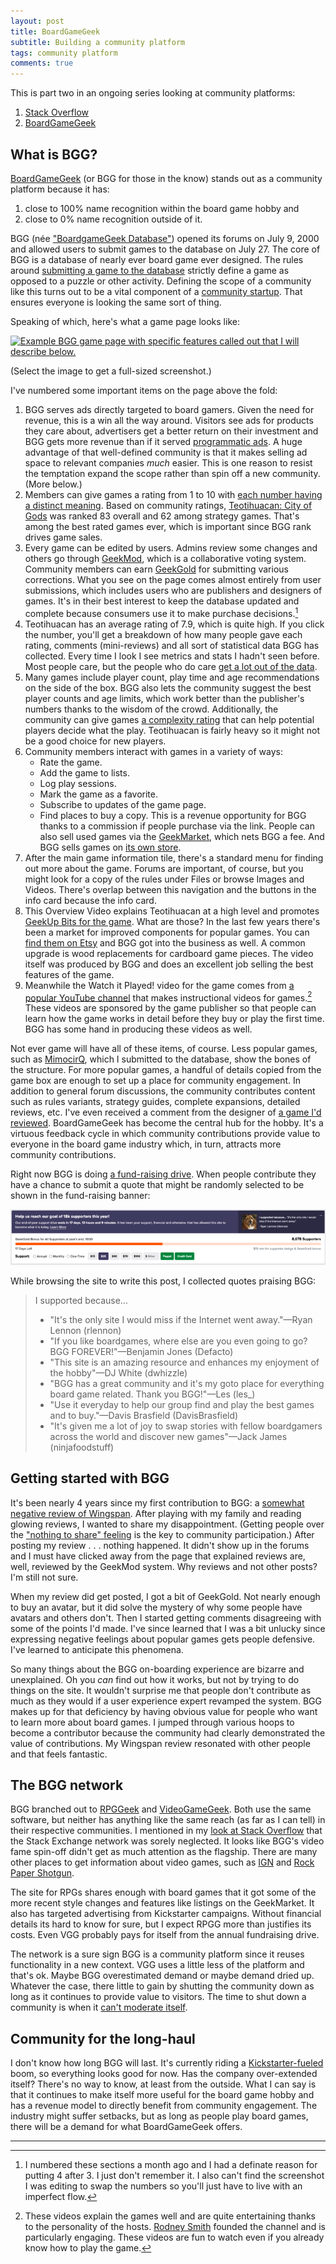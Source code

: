 ```yaml
---
layout: post
title: BoardGameGeek
subtitle: Building a community platform
tags: community platform
comments: true
---
```


This is part two in an ongoing series looking at community platforms:

1. [Stack Overflow](/2023/11/04/platform_building_so.html)
2. [BoardGameGeek](/2023/11/06/platform_building_bgg.html)

## What is BGG?

[BoardGameGeek](https://boardgamegeek.com/wiki/page/Welcome_to_BoardGameGeek)
(or BGG for those in the know) stands out as a community platform
because it has:

1. close to 100% name recognition within the board game hobby and
2. close to 0% name recognition outside of it.


BGG (née ["BoardgameGeek
Database"](https://web.archive.org/web/20000816005955/http://www.boardgamegeek.com/))
opened its forums on July 9, 2000 and allowed users to submit games to
the database on July 27.  The core of BGG is a database of nearly ever
board game ever designed. The rules around [submitting a game to the
database](https://boardgamegeek.com/wiki/page/BGG_Guide_to_Game_Submissions)
strictly define a game as opposed to a puzzle or other activity.
Defining the scope of a community like this turns out to be a vital
component of a [community
startup](/2021/08/19/community_startup.html). That ensures everyone is
looking the same sort of thing.

Speaking of which, here's what a game page looks like:

[![Example BGG game page with specific features called out that I will
describe
below.](/images/bgg_game_page.png)](/images_raw/bgg_game_page.png)

(Select the image to get a full-sized screenshot.)

I've numbered some important items on the page above the fold:

1. BGG serves ads directly targeted to board gamers. Given the need
   for revenue, this is a win all the way around. Visitors see ads for
   products they care about, advertisers get a better return on their
   investment and BGG gets more revenue than if it served
   [programmatic
   ads](https://newsinitiative.withgoogle.com/resources/trainings/grow-digital-ad-revenue/understand-direct-and-programmatic-ad-revenue/). A
   huge advantage of that well-defined community is that it makes
   selling ad space to relevant companies _much_ easier. This is
   one reason to resist the temptation expand the scope rather
   than spin off a new community. (More below.)
2. Members can give games a rating from 1 to 10 with [each number
   having a distinct
   meaning](https://boardgamegeek.com/blogpost/38927/bgg-ranking-and-rating-system-flaws-advantages-and). Based
   on community ratings, [Teotihuacan: City of
Gods](https://boardgamegeek.com/boardgame/229853/teotihuacan-city-gods) was ranked 83
   overall and 62 among strategy games. That's among the best rated
   games ever, which is important since BGG rank drives game sales.
3. Every game can be edited by users. Admins review some changes and
   others go through
   [GeekMod](https://boardgamegeek.com/wiki/page/GeekMod), which is a
   collaborative voting system. Community members can earn
   [GeekGold](https://boardgamegeek.com/wiki/page/GeekGold) for
   submitting various corrections. What you see on the page comes
   almost entirely from user submissions, which includes users who are
   publishers and designers of games. It's in their best interest to
   keep the database updated and complete because consumers use it to
   make purchase decisions.[^2]
4. Teotihuacan has an average rating of 7.9, which is quite high. If
   you click the number, you'll get a breakdown of how many people
   gave each rating, comments (mini-reviews) and all sort of
   statistical data BGG has collected. Every time I look I see metrics
   and stats I hadn't seen before. Most people care, but the people
   who do care [get a lot out of the
   data](https://fivethirtyeight.com/features/designing-the-best-board-game-on-the-planet/).
5. Many games include player count, play time and age recommendations
   on the side of the box. BGG also lets the community suggest the
   best player counts and age limits, which work better than the
   publisher's numbers thanks to the wisdom of the
   crowd. Additionally, the community can give games [a complexity
   rating](https://boardgamegeek.com/wiki/page/Weight) that can help
   potential players decide what the play. Teotihuacan is fairly heavy
   so it might not be a good choice for new players.
6. Community members interact with games in a variety of ways:
   * Rate the game.
   * Add the game to lists.
   * Log play sessions.
   * Mark the game as a favorite.
   * Subscribe to updates of the game page.
   * Find places to buy a copy. This is a revenue opportunity for BGG
     thanks to a commission if people purchase via the link. People
     can also sell used games via the
     [GeekMarket](https://boardgamegeek.com/market), which nets BGG a
     fee. And BGG sells  games on [its own
     store](https://boardgamegeekstore.com/).
7. After the main game information tile, there's a standard menu for
   finding out more about the game. Forums are important, of course,
   but you might look for a copy of the rules under Files or browse
   Images and Videos. There's overlap between this navigation and the
   buttons in the info card because the info card.
8. This Overview Video explains Teotihuacan at a high level and
   promotes [GeekUp Bits for the
   game](https://boardgamegeekstore.com/search?q=Teotihuacan&options%5Bprefix%5D=last). What
   are those? In the last few years there's been a market for improved
   components for popular games. You can [find them on
   Etsy](https://www.etsy.com/search?q=Teotihuacan+game&ref=search_bar)
   and BGG got into the business as well. A common upgrade is wood
   replacements for cardboard game pieces. The video itself was
   produced by BGG and does an excellent job selling the best features
   of the game.
9. Meanwhile the Watch it Played! video for the game comes from [a
   popular YouTube channel](https://www.youtube.com/@WatchItPlayed)
   that makes instructional videos for games.[^1] These videos are
   sponsored by the game publisher so that people can learn how the
   game works in detail before they buy or play the first time. BGG
   has some hand in producing these videos as well.
   
Not ever game will have all of these items, of course. Less popular
games, such as
[MimocirQ](https://boardgamegeek.com/boardgame/355918/mimocirq), which
I submitted to the database, show the bones of the structure. For more
popular games, a handful of details copied from the game box are
enough to set up a place for community engagement. In addition to
general forum discussions, the community contributes content such as
rules variants, strategy guides, complete expansions, detailed
reviews, etc. I've even received a comment from the designer of [a
game I'd
reviewed](https://boardgamegeek.com/thread/2962774/faults-its-stars). BoardGameGeek
has become the central hub for the hobby. It's a virtuous feedback
cycle in which community contributions provide value to everyone in
the board game industry which, in turn, attracts more community
contributions.

Right now BGG is doing [a fund-raising
drive](https://boardgamegeek.com/support). When people contribute they
have a chance to submit a quote that might be randomly selected to be
shown in the fund-raising banner:

[![I supported because… "It's the only site I would miss if the Internet went away." - Ryan Lennon (rlennon)](/images/bgg_drive.png)](/images_raw/bgg_drive.png)


While browsing the site to write this post, I collected quotes praising BGG:

> I supported because… 
>
> * "It's the only site I would miss if the Internet went away."&mdash;Ryan Lennon (rlennon)
> * "If you like boardgames, where else are you even going to go? BGG FOREVER!"&mdash;Benjamin Jones (Defacto)
> * "This site is an amazing resource and enhances my enjoyment of the hobby"&mdash;DJ White (dwhizzle)
> * "BGG has a great community and it's my goto place for everything board game related. Thank you BGG!"&mdash;Les (les_)
> * "Use it everyday to help our group find and play the best games and to buy."&mdash;Davis Brasfield (DavisBrasfield)
> * "It's given me a lot of joy to swap stories with fellow boardgamers across the world and discover new games"&mdash;Jack James (ninjafoodstuff)

## Getting started with BGG

It's been nearly 4 years since my first contribution to BGG: a
[somewhat negative review of
Wingspan](https://boardgamegeek.com/thread/2338760/best-if-played-quickly). After
playing with my family and reading glowing reviews, I wanted to share
my disappointment. (Getting people over the ["nothing to share"
feeling](https://www.feverbee.com/nothing-to-share/) is the key to
community participation.) After posting my review . . . nothing
happened. It didn't show up in the forums and I must have clicked away
from the page that explained reviews are, well, reviewed by the
GeekMod system. Why reviews and not other posts? I'm still not sure.

When my review did get posted, I got a bit of GeekGold. Not nearly
enough to buy an avatar, but it did solve the mystery of why some
people have avatars and others don't. Then I started getting comments
disagreeing with some of the points I'd made. I've since learned that
I was a bit unlucky since expressing negative feelings about popular
games gets people defensive. I've learned to anticipate this
phenomena.

So many things about the BGG on-boarding experience are bizarre and
unexplained. Oh you _can_ find out how it works, but not by trying to
do things on the site. It wouldn't surprise me that people don't
contribute as much as they would if a user experience expert revamped
the system. BGG makes up for that deficiency by having obvious value
for people who want to learn more about board games. I jumped through
various hoops to become a contributor because the community had
clearly demonstrated the value of contributions. My Wingspan review
resonated with other people and that feels fantastic.

## The BGG network

BGG branched out to [RPGGeek](http://rpggeek.com/) and
[VideoGameGeek](http://videogamegeek.com/). Both use the same
software, but neither has anything like the same reach (as far as I
can tell) in their respective communities. I mentioned in my [look at
Stack Overflow](/2023/11/04/platform_building_so.html) that the Stack
Exchange network was sorely neglected. It looks like BGG's video fame
spin-off didn't get as much attention as the flagship. There are many
other places to get information about video games, such as
[IGN](https://www.ign.com/reviews/games) and [Rock Paper
Shotgun](https://www.rockpapershotgun.com/). 

The site for RPGs shares enough with board games that it got some of
the more recent style changes and features like listings on the
GeekMarket. It also has targeted advertising from Kickstarter
campaigns. Without financial details its hard to know for sure, but I
expect RPGG more than justifies its costs. Even VGG probably pays for
itself from the annual fundraising drive. 

The network is a sure sign BGG is a community platform since it
reuses functionality in a new context. VGG uses a little less of the
platform and that's ok. Maybe BGG overestimated demand or maybe demand
dried up. Whatever the case, there little to gain by shutting the
community down as long as it continues to provide value to
visitors. The time to shut down a community is when it [can't moderate
itself](https://meta.stackexchange.com/questions/257614/graduation-site-closure-and-a-clearer-outlook-on-the-health-of-se-sites).

## Community for the long-haul

I don't know how long BGG will last. It's currently riding a
[Kickstarter-fueled](https://www.kickstarter.com/help/stats) boom, so
everything looks good for now. Has the company over-extended itself?
There's no way to know, at least from the outside. What I can say is
that it continues to make itself more useful for the board game hobby
and has a revenue model to directly benefit from community
engagement. The industry might suffer setbacks, but as long as people
play board games, there will be a demand for what BoardGameGeek
offers.

---

[^1]: These videos explain the games well and are quite entertaining
    thanks to the personality of the hosts. [Rodney
    Smith](https://www.youtube.com/channel/UCvO56nMhBxkIYawlL0SpgIg)
    founded the channel and is particularly engaging. These videos are
    fun to watch even if you already know how to play the game.

[^2]: I numbered these sections a month ago and I had a definate
    reason for putting 4 after 3. I just don't remember it. I also
    can't find the screenshot I was editing to swap the numbers so
    you'll just have to live with an imperfect flow.
